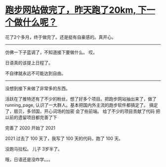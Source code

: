# [跑步网站做完了，昨天跑了20km, 下一个做什么呢？](https://github.com/yihong0618/gitblog/issues/175)

花了2个多月，终于做完了。还是挺有自豪感的。真开心。

---

仿佛一下子蓝调了，不知道接下要做什么。
哎。

日语真的该提上日程了。

不自律就永远不可能达到自由。



---

没想到接下来做了非常多的东西。

活跃在了推特还有了不少的粉丝，想了好多个项目。把跑步网站抽出来了，做了 running_page, 认识了一大群人。基本把国内外主流的跑步软件都搞定了。
搞定了，扇贝，多邻国，开心词场的加密
会了些前端。
给了不少的项目贡献了代码
把以前的遗留项目都完善了下

完善了 2020
开始了 2021

2021 过去了 100 天了，我写了 100 天的代码，跑了 100 天。

没跑马拉松。
儿子 3岁半了。

哦，日语还是没咋学。。。
